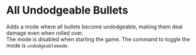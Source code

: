 # All Undodgeable Bullets
Adds a mode where all bullets become undodgeable, making them deal damage even when rolled over.  
The mode is disabled when starting the game. The command to toggle the mode is `undodgeablemode`.
